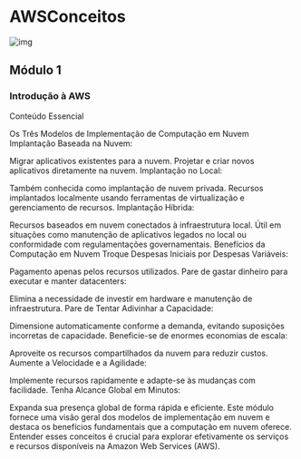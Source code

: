 # AWSConceitos

![img](https://abracd.org/wp-content/uploads/2023/05/Group-169-3-1024x536.webp)

<h2>Módulo 1</h2>

<h3>Introdução à AWS</h3>
Conteúdo Essencial

Os Três Modelos de Implementação de Computação em Nuvem
Implantação Baseada na Nuvem:

Migrar aplicativos existentes para a nuvem.
Projetar e criar novos aplicativos diretamente na nuvem.
Implantação no Local:

Também conhecida como implantação de nuvem privada.
Recursos implantados localmente usando ferramentas de virtualização e gerenciamento de recursos.
Implantação Híbrida:

Recursos baseados em nuvem conectados à infraestrutura local.
Útil em situações como manutenção de aplicativos legados no local ou conformidade com regulamentações governamentais.
Benefícios da Computação em Nuvem
Troque Despesas Iniciais por Despesas Variáveis:

Pagamento apenas pelos recursos utilizados.
Pare de gastar dinheiro para executar e manter datacenters:

Elimina a necessidade de investir em hardware e manutenção de infraestrutura.
Pare de Tentar Adivinhar a Capacidade:

Dimensione automaticamente conforme a demanda, evitando suposições incorretas de capacidade.
Beneficie-se de enormes economias de escala:

Aproveite os recursos compartilhados da nuvem para reduzir custos.
Aumente a Velocidade e a Agilidade:

Implemente recursos rapidamente e adapte-se às mudanças com facilidade.
Tenha Alcance Global em Minutos:

Expanda sua presença global de forma rápida e eficiente.
Este módulo fornece uma visão geral dos modelos de implementação em nuvem e destaca os benefícios fundamentais que a computação em nuvem oferece. Entender esses conceitos é crucial para explorar efetivamente os serviços e recursos disponíveis na Amazon Web Services (AWS).
